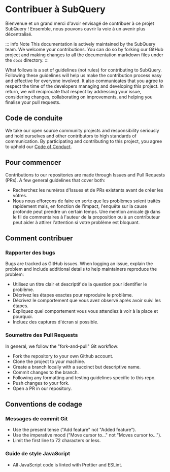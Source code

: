 # Contribuer à SubQuery

Bienvenue et un grand merci d'avoir envisagé de contribuer à ce projet SubQuery ! Ensemble, nous pouvons ouvrir la voie à un avenir plus décentralisé.

::: info Note This documentation is actively maintained by the SubQuery team. We welcome your contributions. You can do so by forking our GitHub project and making changes to all the documentation markdown files under the `docs` directory. :::

What follows is a set of guidelines (not rules) for contributing to SubQuery. Following these guidelines will help us make the contribution process easy and effective for everyone involved. It also communicates that you agree to respect the time of the developers managing and developing this project. In return, we will reciprocate that respect by addressing your issue, considering changes, collaborating on improvements, and helping you finalise your pull requests.

## Code de conduite

We take our open source community projects and responsibility seriously and hold ourselves and other contributors to high standards of communication. By participating and contributing to this project, you agree to uphold our [Code of Conduct](https://github.com/subquery/subql/blob/main/CODE_OF_CONDUCT.md).

## Pour commencer

Contributions to our repositories are made through Issues and Pull Requests (PRs). A few general guidelines that cover both:

* Recherchez les numéros d'Issues et de PRs existants avant de créer les vôtres.
* Nous nous efforçons de faire en sorte que les problèmes soient traités rapidement mais, en fonction de l'impact, l'enquête sur la cause profonde peut prendre un certain temps. Une mention amicale @ dans le fil de commentaires à l'auteur de la proposition ou à un contributeur peut aider à attirer l'attention si votre problème est bloquant.

## Comment contribuer

### Rapporter des bugs

Bugs are tracked as GitHub issues. When logging an issue, explain the problem and include additional details to help maintainers reproduce the problem:

* Utilisez un titre clair et descriptif de la question pour identifier le problème.
* Décrivez les étapes exactes pour reproduire le problème.
* Décrivez le comportement que vous avez observé après avoir suivi les étapes.
* Expliquez quel comportement vous vous attendiez à voir à la place et pourquoi.
* Incluez des captures d'écran si possible.

### Soumettre des Pull Requests

In general, we follow the "fork-and-pull" Git workflow:

* Fork the repository to your own Github account.
* Clone the project to your machine.
* Create a branch locally with a succinct but descriptive name.
* Commit changes to the branch.
* Following any formatting and testing guidelines specific to this repo.
* Push changes to your fork.
* Open a PR in our repository.

## Conventions de codage

### Messages de commit Git

* Use the present tense ("Add feature" not "Added feature").
* Use the imperative mood ("Move cursor to..." not "Moves cursor to...").
* Limit the first line to 72 characters or less.

### Guide de style JavaScript

* All JavaScript code is linted with Prettier and ESLint.
